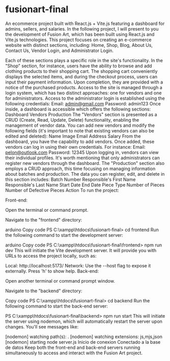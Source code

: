 # fusionart-final
An ecommerce project built with React.js + Vite.js featuring a dashboard for admins, sellers, and salaries.
In the following project, I will present to you the development of Fusion Art, which has been built using React.js and Vite.js technologies. This project focuses on creating an e-commerce website with distinct sections, including: Home, Shop, Blog, About Us, Contact Us, Vendor Login, and Administrator Login.

Each of these sections plays a specific role in the site's functionality. In the "Shop" section, for instance, users have the ability to browse and add clothing products to their shopping cart. The shopping cart conveniently displays the selected items, and during the checkout process, users can input their payment information. Upon completion, they are provided with a notice of the purchased products.
Access to the site is managed through a login system, which has two distinct approaches: one for vendors and one for administrators. Access to the administrator login is established using the following credentials:
Email: admin@gmail.com
Password: admin123
Once inside, a dashboard is accessible which offers the following sections:
Dashboard
Vendors
Production
The "Vendors" section is presented as a CRUD (Create, Read, Update, Delete) functionality, enabling the management of vendor data. You can add new vendors and modify the following fields (it's important to note that existing vendors can also be edited and deleted):
Name
Image
Email
Address
Salary
From the dashboard, you have the capability to add vendors. Once added, these vendors can log in using their own credentials. For instance:
Email: pelon@outlook.com
Password: 12345
Upon logging in, vendors can view their individual profiles. It's worth mentioning that only administrators can register new vendors through the dashboard.
The "Production" section also employs a CRUD approach, this time focusing on managing information about batches and production. The data you can register, edit, and delete in this section includes:
Batch Number
Responsible's First Name
Responsible's Last Name
Start Date
End Date
Piece Type
Number of Pieces
Number of Defective Pieces
Action
To run the project:

Front-end:

Open the terminal or command prompt.

Navigate to the "frontend" directory:

arduino
Copy code
PS C:\xampp\htdocs\fusionart-final> cd frontend
Run the following command to start the development server:

arduino
Copy code
PS C:\xampp\htdocs\fusionart-final\frontend> npm run dev
This will initiate the Vite development server. It will provide you with URLs to access the project locally, such as:

Local: http://localhost:5173/
Network: Use the --host flag to expose it externally.
Press 'h' to show help.
Back-end:

Open another terminal or command prompt window.

Navigate to the "backend" directory:

Copy code
PS C:\xampp\htdocs\fusionart-final> cd backend
Run the following command to start the back-end server:

PS C:\xampp\htdocs\fusionart-final\backend> npm run start
This will initiate the server using nodemon, which will automatically restart the server upon changes. You'll see messages like:

[nodemon] watching path(s): .
[nodemon] watching extensions: js,mjs,json
[nodemon] starting node server.js
Inicio de conexion
Conectado a la base de datos
Keep both the front-end and back-end servers running simultaneously to access and interact with the Fusion Art project.
